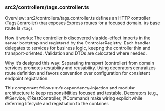 ### src2/controllers/tags.controller.ts

Overview: src2/controllers/tags.controller.ts defines an HTTP controller (TagsController) that exposes Express routes for a focused domain. Its base route is `/tags`.

How it works: The controller is discovered via side-effect imports in the server bootstrap and registered by the ControllerRegistry. Each handler delegates to services for business logic, keeping the controller thin and transport-oriented. Validation and DTOs are colocated where needed.

Why it’s designed this way: Separating transport (controller) from domain services promotes testability and reusability. Using decorators centralizes route definition and favors convention over configuration for consistent endpoint registration.

This component follows sv’s dependency-injection and modular architecture to keep responsibilities focused and testable. Decorators (e.g., @Service, @RestController, @Command) make wiring explicit while deferring lifecycle and registration to the container.
